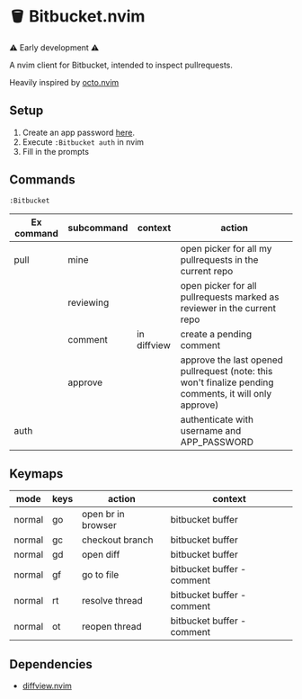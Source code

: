 # 🪣 Bitbucket.nvim

⚠️ Early development ⚠️

A nvim client for Bitbucket, intended to inspect pullrequests. 

Heavily inspired by [octo.nvim](https://github.com/pwntester/octo.nvim)

## Setup 

1. Create an app password [here](https://bitbucket.org/account/settings/app-passwords/).
2. Execute `:Bitbucket auth` in nvim 
3. Fill in the prompts


## Commands

`:Bitbucket`

| Ex command | subcommand | context     | action                                                                                                 |
| ---        | ---        | ---         | ---                                                                                                    |
| pull       | mine       |             | open picker for all my pullrequests in the current repo                                                |
|            | reviewing  |             | open picker for all pullrequests marked as reviewer in the current repo                                |
|            | comment    | in diffview | create a pending comment                                                                               |
|            | approve    |             | approve the last opened pullrequest (note: this won't finalize pending comments, it will only approve) |
| auth       |            |             | authenticate with username and APP_PASSWORD                                                            |

## Keymaps

| mode   | keys       | action             | context                    |
| ------ | ------     | --------           | ---------                  |
| normal | go         | open br in browser | bitbucket buffer           |
| normal | gc         | checkout branch    | bitbucket buffer           |
| normal | gd         | open diff          | bitbucket buffer           |
| normal | gf         | go to file         | bitbucket buffer - comment |
| normal | <leader>rt | resolve thread     | bitbucket buffer - comment |
| normal | <leader>ot | reopen thread      | bitbucket buffer - comment |

## Dependencies

* [diffview.nvim](https://github.com/sindrets/diffview.nvim)
